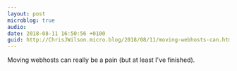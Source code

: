 ```yaml
---
layout: post
microblog: true
audio: 
date: 2018-08-11 16:50:56 +0100
guid: http://ChrisJWilson.micro.blog/2018/08/11/moving-webhosts-can.html
---
```

Moving webhosts can really be a pain (but at least I've finished).
